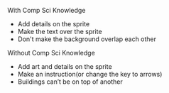 With Comp Sci Knowledge
- Add details on the sprite
- Make the text over the sprite
- Don't make the background overlap each other


Without Comp Sci Knowledge
- Add art and details on the sprite
- Make an instruction(or change the key to arrows)
- Buildings can’t be on top of another
